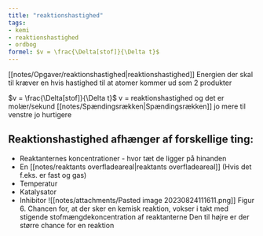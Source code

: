```yaml
---
title: "reaktionshastighed"
tags: 
- kemi
- reaktionshastighed
- ordbog
formel: $v = \frac{\Delta[stof]}{\Delta t}$
---
```

[[notes/Opgaver/reaktionshastighed|reaktionshastighed]]
Energien der skal til kræver en hvis hastighed til at atomer kommer ud som 2 produkter

$v = \frac{\Delta[stof]}{\Delta t}$
v = reaktionshastighed og det er molær/sekund
[[notes/Spændingsrækken|Spændingsrækken]]
jo mere til venstre jo hurtigere

## Reaktionshastighed afhænger af forskellige ting:
- Reaktanternes koncentrationer - hvor tæt de ligger på hinanden
- En [[notes/reaktants overfladeareal|reaktants overfladeareal]] (Hvis det f.eks. er fast og gas)
- Temperatur
- Katalysator
- Inhibitor
![[notes/attachments/Pasted image 20230824111611.png]]
	Figur 6. Chancen for, at der sker en kemisk reaktion, vokser i takt med stigende stofmængdekoncentration af reaktanterne
Den til højre er der større chance for en reaktion

